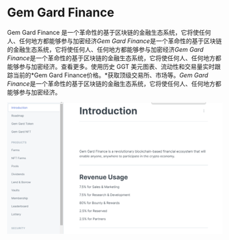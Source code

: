 # Gem Gard Finance

Gem Gard Finance 是一个革命性的基于区块链的金融生态系统，它将使任何人、任何地方都能够参与加密经济*Gem Gard Finance*是一个革命性的基于区块链的金融生态系统，它将使任何人、任何地方都能够参与加密经济*Gem Gard Finance*是一个革命性的基于区块链的金融生态系统，它将使任何人、任何地方都能够参与加密经济。查看更多。使用历史 GGT 美元图表、流动性和交易量实时跟踪当前的*Gem Gard Finance价格。*获取顶级交易所、市场等。*Gem Gard Finance*是一个革命性的基于区块链的金融生态系统，它将使任何人、任何地方都能够参与加密经济。

![1](1.png)
